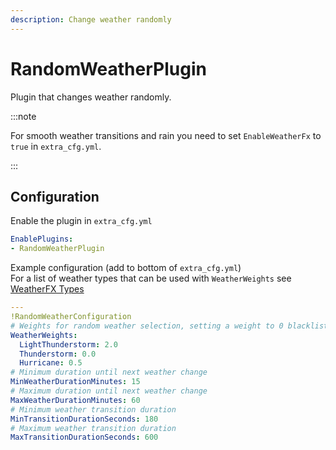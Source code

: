 ```yaml
---
description: Change weather randomly
---
```


# RandomWeatherPlugin
Plugin that changes weather randomly.

:::note

For smooth weather transitions and rain you need to set `EnableWeatherFx` to `true` in `extra_cfg.yml`.

:::

## Configuration
Enable the plugin in `extra_cfg.yml`
```yaml
EnablePlugins:
- RandomWeatherPlugin
```

Example configuration (add to bottom of `extra_cfg.yml`)  
For a list of weather types that can be used with `WeatherWeights` see [WeatherFX Types](../misc/wfx-types)
```yaml
---
!RandomWeatherConfiguration
# Weights for random weather selection, setting a weight to 0 blacklists a weather, default weight is 1.
WeatherWeights:
  LightThunderstorm: 2.0
  Thunderstorm: 0.0
  Hurricane: 0.5
# Minimum duration until next weather change
MinWeatherDurationMinutes: 15
# Maximum duration until next weather change
MaxWeatherDurationMinutes: 60
# Minimum weather transition duration
MinTransitionDurationSeconds: 180
# Maximum weather transition duration
MaxTransitionDurationSeconds: 600
```
